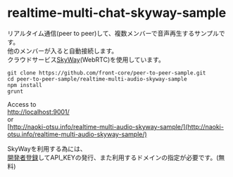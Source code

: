 # realtime-multi-chat-skyway-sample
リアルタイム通信(peer to peer)して、複数メンバーで音声再生するサンプルです。  
他のメンバーが入ると自動接続します。  
クラウドサービス[SkyWay](http://nttcom.github.io/skyway/)(WebRTC)を使用しています。  

```
git clone https://github.com/front-core/peer-to-peer-sample.git
cd peer-to-peer-sample/realtime-multi-audio-skyway-sample
npm install
grunt
```
Access to  
[http://localhost:9001/](http://localhost:9001/)  
or  
[http://naoki-otsu.info/realtime-multi-audio-skyway-sample/](http://naoki-otsu.info/realtime-multi-audio-skyway-sample/)  

SkyWayを利用する為には、  
[開発者登録](https://skyway.io/ds/registration/)してAPI_KEYの発行、また利用するドメインの指定が必要です。(無料)  
